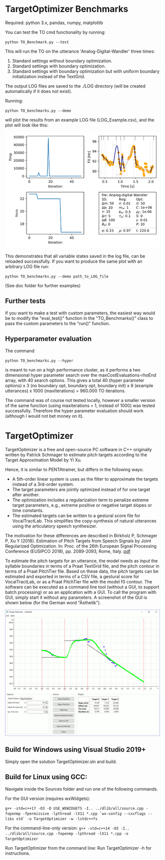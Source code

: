 # TargetOptimizer Benchmarks
Required: python 3.x, pandas, numpy, matplotlib

You can test the TO cmd functionality by running:

``python TO_Benchmark.py --test``

This will run the TO on the utterance 'Analog-Digital-Wandler' three times: 
1. Standard settings without boundary optimization.
2. Standard settings with boundary optimization.
3. Standard settings with boundary optimization but with uniform boundary initialization instead of the TextGrid.

The output LOG files are saved to the ./LOG directory (will be created automatically if it does not exist).

Running:

``python TO_benchmarks.py --demo``

will plot the results from an example LOG file (LOG_Example.csv), and the plot will look like this:

![Plot Demo](doc/Plot_Demo_Ex_1.png)

This demonstrates that all variable states saved in the log file, can be reloaded successfully.
If you want to produce the same plot with an arbitrary LOG file run:

``python TO_benchmarks.py --demo path_to_LOG_file``

(See doc folder for further examples)
## Further tests
If you want to make a test with custom parameters, the easiest way would be to modify the "eval_test()" function in the "TO_Benchmarks()" class to pass the custom parameters to the "run()" function.

## Hyperparameter evaluation

The command 

``python TO_benchmarks.py --hyper``

is meant to run on a high performance cluster, as it performs a two dimensional hyper parameter search over the maxCostEvaluations-rhoEnd array, with 40 search options. This gives a total 40 (hyper parameter options) x 3 (no boundary opt, boundary opt, boundary init) x 8 (example utterances) x 1000 (maxIterations) = 960.000 TO iterations.

The command was of course not tested locally, however a smaller version of the same function (using maxiterations = 1, instead of 1000) was tested successfully. Therefore the hyper parameter evaluation should work (although I would not bet money on it).

# TargetOptimizer
TargetOptimizer is a free and open-source PC software in C++ originally written by Patrick Schmager to estimate pitch targets according to the Target Approximation Model by Yi Xu. 

Hence, it is similar to PENTAtrainer, but differs in the following ways:
- A 5th-order linear system is uses as the filter to approximate the targets instead of a 3rd-order system.
- The target parameters are jointly optimized instead of for one target after another.
- The optimization includes a regularization term to penalize extreme target parameters, e.g., extreme positive or negative target slopes or time constants.
- The estimated targets can be written to a gestural score file for VocalTractLab. This simplifies the copy-synthesis of natural utterances using the articulatory speech synthesizer.

The motivation for these differences are described in Birkholz P, Schmager P, Xu Y (2018). Estimation of Pitch Targets from Speech Signals by Joint Regularized Optimization. In: Proc. of the 26th European Signal Processing Conference (EUSIPCO 2018), pp. 2089-2093, Rome, Italy. [pdf](http://www.vocaltractlab.de/publications/birkholz-2018-eusipco.pdf)

To estimate the pitch targets for an utterance, the model needs as input the syllable boundaries in terms of a Praat TextGrid file, and the pitch contour in terms of a Praat PitchTier file. Based on these data, the pitch targets can be estimated and exported in terms of a CSV file, a gestural score for VocalTractLab, or as a Praat PitchTier file with the model f0 contour. The software can be executed as a command line tool (without a GUI, to support batch processing) or as an application with a GUI. To call the program with GUI, simply start it without any parameters. A screenshot of the GUI is shown below (for the German word "Ästhetik").

![Screenshot Target Optimizer 2.0](doc/TargetOptimizer_GUI.png)

## Build for Windows using Visual Studio 2019+
Simply open the solution TargetOptimizer.sln and build.


## Build for Linux using GCC:

Navigate inside the Sources folder and run one of the following commands.

For the GUI version (requires wxWidgets):

``g++ -std=c++17 -O3 -D USE_WXWIDGETS -I.. ../dlib/all/source.cpp -fopenmp -fpermissive -lpthread -lX11 *.cpp `wx-config --cxxflags --libs std` -o TargetOptimizer -w -lstdc++fs``

For the command-line-only version:
``g++ -std=c++14 -O3 -I.. ../dlib/all/source.cpp -fopenmp -lpthread -lX11 *.cpp -o TargetOptimizer``






Run TargetOptimizer from the command line:
Run TargetOptimizer -h for instructions.

